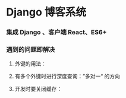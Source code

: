 # Django 博客系统

### 集成 Django 、客户端 React、ES6+

### 遇到的问题即解决

1. 外键的用法：

2. 有多个外键时进行深度查询：”多对一“ 的方向

3. 开发时要关闭缓存：